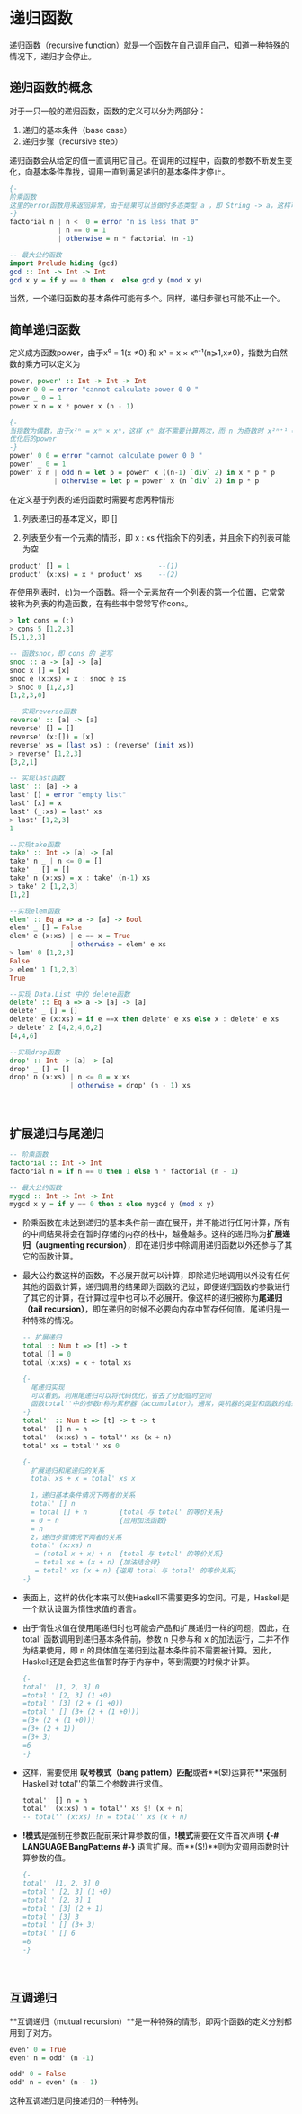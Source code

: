 # 递归函数

递归函数（recursive function）就是一个函数在自己调用自己，知道一种特殊的情况下，递归才会停止。



## 递归函数的概念

对于一只一般的递归函数，函数的定义可以分为两部分：

1. 递归的基本条件（base case）
2. 递归步骤（recursive step）

递归函数会从给定的值一直调用它自己。在调用的过程中，函数的参数不断发生变化，向基本条件靠拢，调用一直到满足递归的基本条件才停止。

```haskell
{-
阶乘函数
这里的error函数用来返回异常，由于结果可以当做时多态类型 a ，即 String -> a，这样可以让返回的结果和其它人一的类型相协调。
-} 
factorial n | n <  0 = error "n is less that 0"
            | n == 0 = 1
            | otherwise = n * factorial (n -1)
```

```haskell
-- 最大公约函数
import Prelude hiding (gcd)
gcd :: Int -> Int -> Int
gcd x y = if y == 0 then x  else gcd y (mod x y)
```

当然，一个递归函数的基本条件可能有多个。同样，递归步骤也可能不止一个。



## 简单递归函数

定义成方函数power，由于x⁰ = 1(x ≠0) 和 xⁿ = x × xⁿ⁻¹(n⩾1,x≠0)，指数为自然数的乘方可以定义为

```haskell
power, power' :: Int -> Int -> Int
power 0 0 = error "cannot calculate power 0 0 "
power _ 0 = 1
power x n = x * power x (n - 1)

{-
当指数为偶数，由于x²ⁿ = xⁿ × xⁿ，这样 xⁿ 就不需要计算两次，而 n 为奇数时 x²ⁿ⁺¹ = xⁿ × xⁿ × x
优化后的power
-}
power' 0 0 = error "cannot calculate power 0 0 "
power' _ 0 = 1
power' x n | odd n = let p = power' x ((n-1) `div` 2) in x * p * p
           | otherwise = let p = power' x (n `div` 2) in p * p
```



在定义基于列表的递归函数时需要考虑两种情形

1.  列表递归的基本定义，即 []

2.  列表至少有一个元素的情形，即 x : xs 代指余下的列表，并且余下的列表可能为空

   ```haskell
   product' [] = 1   					--(1)
   product' (x:xs) = x * product' xs 	--(2)
   ```

   在使用列表时，(:)为一个函数。将一个元素放在一个列表的第一个位置，它常常被称为列表的构造函数，在有些书中常常写作cons。

   ```haskell
   > let cons = (:)
   > cons 5 [1,2,3]
   [5,1,2,3]

   -- 函数snoc，即 cons 的 逆写
   snoc :: a -> [a] -> [a]
   snoc x [] = [x]
   snoc e (x:xs) = x : snoc e xs
   > snoc 0 [1,2,3]
   [1,2,3,0]

   -- 实现reverse函数
   reverse' :: [a] -> [a]
   reverse' [] = []
   reverse' (x:[]) = [x]
   reverse' xs = (last xs) : (reverse' (init xs))
   > reverse' [1,2,3]
   [3,2,1]

   -- 实现last函数
   last' :: [a] -> a
   last' [] = error "empty list"
   last' [x] = x
   last' (_:xs) = last' xs
   > last' [1,2,3]
   1

   --实现take函数
   take' :: Int -> [a] -> [a]
   take' n _ | n <= 0 = []
   take' _ [] = []
   take' n (x:xs) = x : take' (n-1) xs
   > take' 2 [1,2,3]
   [1,2]

   --实现elem函数
   elem' :: Eq a => a -> [a] -> Bool
   elem' _ [] = False
   elem' e (x:xs) | e == x = True
                  | otherwise = elem' e xs
   > lem' 0 [1,2,3]
   False
   > elem' 1 [1,2,3]
   True

   --实现 Data.List 中的 delete函数
   delete' :: Eq a => a -> [a] -> [a]
   delete' _ [] = []
   delete' e (x:xs) = if e ==x then delete' e xs else x : delete' e xs
   > delete' 2 [4,2,4,6,2]
   [4,4,6]

   --实现drop函数
   drop' :: Int -> [a] -> [a]
   drop' _ [] = []
   drop' n (x:xs) | n <= 0 = x:xs
                  | otherwise = drop' (n - 1) xs

   ```

   ​

## 扩展递归与尾递归

```haskell
-- 阶乘函数
factorial :: Int -> Int
factorial n = if n == 0 then 1 else n * factorial (n - 1)

-- 最大公约函数
mygcd :: Int -> Int -> Int
mygcd x y = if y == 0 then x else mygcd y (mod x y)
```

- 阶乘函数在未达到递归的基本条件前一直在展开，并不能进行任何计算，所有的中间结果将会在暂时存储的内存的栈中，越叠越多。这样的递归称为**扩展递归（augmenting recursion）**，即在递归步中除调用递归函数以外还参与了其它的函数计算。

- 最大公约数这样的函数，不必展开就可以计算，即除递归地调用以外没有任何其他的函数计算，递归调用的结果即为函数的记过，即便递归函数的参数进行了其它的计算，在计算过程中也可以不必展开。像这样的递归被称为**尾递归（tail recursion）**，即在递归的时候不必要向内存中暂存任何值。尾递归是一种特殊的情况。

  ```haskell
  -- 扩展递归
  total :: Num t => [t] -> t
  total [] = 0
  total (x:xs) = x + total xs

  {- 
  	尾递归实现
  	可以看到，利用尾递归可以将代码优化，省去了分配临时空间
  	函数total''中的参数n称为累积器（accumulator）。通常，类机器的类型和函数的结果类型相同。 
  -}
  total'' :: Num t => [t] -> t -> t
  total'' [] n = n
  total'' (x:xs) n = total'' xs (x + n)
  total' xs = total'' xs 0

  {-
  	扩展递归和尾递归的关系
  	total xs + x = total' xs x
  	
  	1，递归基本条件情况下两者的关系
  	total' [] n
  	= total [] + n        {total 与 total' 的等价关系}
  	= 0 + n               {应用加法函数}
  	= n
  	2，递归步骤情况下两者的关系
  	total' (x:xs) n
  	 = (total x + x) + n  {total 与 total' 的等价关系}
  	 = total xs + (x + n) {加法结合律}
  	 = total' xs (x + n) {逆用 total 与 total' 的等价关系}
  -}
  ```

- 表面上，这样的优化本来可以使Haskell不需要更多的空间。可是，Haskell是一个默认设置为惰性求值的语言。 

- 由于惰性求值在使用尾递归时也可能会产品和扩展递归一样的问题，因此，在 total' 函数调用到递归基本条件前，参数 n 只参与和 x 的加法运行，二并不作为结果使用，即 n 的具体值在递归到达基本条件前不需要被计算。因此，Haskell还是会把这些值暂时存于内存中，等到需要的时候才计算。

  ```haskell
  {-
  total'' [1, 2, 3] 0
  =total'' [2, 3] (1 +0)
  =total'' [3] (2 + (1 +0))
  =total'' [] (3+ (2 + (1 +0)))
  =(3+ (2 + (1 +0)))
  =(3+ (2 + 1))
  =(3+ 3)
  =6
  -}
  ```

- 这样，需要使用 **叹号模式（bang pattern）匹配**或者**($!)运算符**来强制Haskell对 total''的第二个参数进行求值。

  ```haskell
  total'' [] n = n
  total'' (x:xs) n = total'' xs $! (x + n)
  -- total'' (x:xs) !n = total'' xs (x + n)
  ```


- **!模式**是强制在参数匹配前来计算参数的值，**!模式**需要在文件首次声明 **{-# LANGUAGE BangPatterns #-}** 语言扩展。而**($!)**则为灾调用函数时计算参数的值。

  ```haskell
  {-
  total'' [1, 2, 3] 0
  =total'' [2, 3] (1 +0)
  =total'' [2, 3] 1
  =total'' [3] (2 + 1)
  =total'' [3] 3
  =total'' [] (3+ 3)
  =total'' [] 6
  =6
  -}
  ```

  ​

## 互调递归

**互调递归（mutual recursion）**是一种特殊的情形，即两个函数的定义分别都用到了对方。

```haskell
even' 0 = True
even' n = odd' (n -1)

odd' 0 = False
odd' n = even' (n - 1)
```

这种互调递归是间接递归的一种特例。